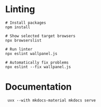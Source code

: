 # Linting

```shell
# Install packages
npm install

# Show selected target browsers
npx browserslist

# Run linter
npx eslint wallpanel.js

# Automatically fix problems
npx eslint --fix wallpanel.js
```

# Documentation
```shell
 uvx --with mkdocs-material mkdocs serve
```
